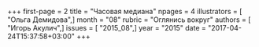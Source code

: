 +++
first-page = 2
title = "Часовая медиана"
npages = 4
illustrators = [ "Ольга Демидова",]
month = "08"
rubric = "Оглянись вокруг"
authors = [ "Игорь Акулич",]
issues = [ "2015_08",]
year = "2015"
date = "2017-04-24T15:37:58+03:00"
+++
